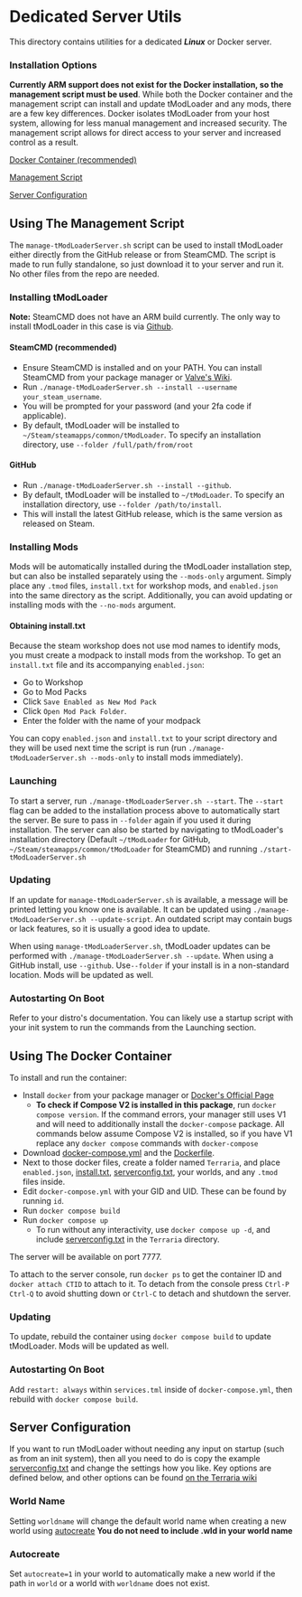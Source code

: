 # Dedicated Server Utils
This directory contains utilities for a dedicated ***Linux*** or Docker server.

### Installation Options
**Currently ARM support does not exist for the Docker installation, so the management script must be used**. While both the Docker container and the management script can install and update tModLoader and any mods, there are a few key differences. Docker isolates tModLoader from your host system, allowing for less manual management and increased security. The management script allows for direct access to your server and increased control as a result.

[Docker Container (recommended)](#using-the-docker-container)

[Management Script](#using-the-management-script)

[Server Configuration](#server-configuration)

## Using The Management Script
The `manage-tModLoaderServer.sh` script can be used to install tModLoader either directly from the GitHub release or from SteamCMD. The script is made to run fully standalone, so just download it to your server and run it. No other files from the repo are needed.

### Installing tModLoader
**Note:** SteamCMD does not have an ARM build currently. The only way to install tModLoader in this case is via [Github](#github).
#### SteamCMD (recommended)
* Ensure SteamCMD is installed and on your PATH. You can install SteamCMD from your package manager or [Valve's Wiki](https://developer.valvesoftware.com/wiki/SteamCMD).
* Run `./manage-tModLoaderServer.sh --install --username your_steam_username`.
* You will be prompted for your password (and your 2fa code if applicable).
* By default, tModLoader will be installed to `~/Steam/steamapps/common/tModLoader`. To specify an installation directory, use `--folder /full/path/from/root`

#### GitHub
* Run `./manage-tModLoaderServer.sh --install --github`.
* By default, tModLoader will be installed to `~/tModLoader`. To specify an installation directory, use `--folder /path/to/install`.
* This will install the latest GitHub release, which is the same version as released on Steam.

### Installing Mods
Mods will be automatically installed during the tModLoader installation step, but can also be installed separately using the `--mods-only` argument. Simply place any `.tmod` files, `install.txt` for workshop mods, and `enabled.json` into the same directory as the script. Additionally, you can avoid updating or installing mods with the `--no-mods` argument.

#### Obtaining install.txt
Because the steam workshop does not use mod names to identify mods, you must create a modpack to install mods from the workshop. To get an `install.txt` file and its accompanying `enabled.json`:
* Go to Workshop
* Go to Mod Packs
* Click `Save Enabled as New Mod Pack`
* Click `Open Mod Pack Folder`.
* Enter the folder with the name of your modpack

You can copy `enabled.json` and `install.txt` to your script directory and they will be used next time the script is run (run `./manage-tModLoaderServer.sh --mods-only` to install mods immediately).

### Launching
To start a server, run `./manage-tModLoaderServer.sh --start`. The `--start` flag can be added to the installation process above to automatically start the server. Be sure to pass in `--folder` again if you used it during installation. The server can also be started by navigating to tModLoader's installation directory (Default `~/tModLoader` for GitHub, `~/Steam/steamapps/common/tModLoader` for SteamCMD) and running `./start-tModLoaderServer.sh`

### Updating
If an update for `manage-tModLoaderServer.sh` is available, a message will be printed letting you know one is available. It can be updated using `./manage-tModLoaderServer.sh --update-script`. An outdated script may contain bugs or lack features, so it is usually a good idea to update.

When using `manage-tModLoaderServer.sh`, tModLoader updates can be performed with `./manage-tModLoaderServer.sh --update`. When using a GitHub install, use `--github`. Use`--folder` if your install is in a non-standard location. Mods will be updated as well.

### Autostarting On Boot
Refer to your distro's documentation. You can likely use a startup script with your init system to run the commands from the Launching section.

## Using The Docker Container
To install and run the container:
* Install `docker` from your package manager or [Docker's Official Page](https://docs.docker.com/engine/install/)
  * **To check if Compose V2 is installed in this package**, run `docker compose version`. If the command errors, your manager still uses V1 and will need to additionally install the `docker-compose` package. All commands below assume Compose V2 is installed, so if you have V1 replace any `docker compose` commands with `docker-compose`
* Download [docker-compose.yml](https://github.com/tModLoader/tModLoader/tree/1.4.4/patches/tModLoader/Terraria/release_extras/DedicatedServerUtils/Docker/docker-compose.yml) and the [Dockerfile](https://github.com/tModLoader/tModLoader/tree/1.4.4/patches/tModLoader/Terraria/release_extras/DedicatedServerUtils/Docker/Dockerfile).
* Next to those docker files, create a folder named `Terraria`, and place `enabled.json`, [install.txt](#obtaining-install.txt), [serverconfig.txt](#server-configuration), your worlds, and any `.tmod` files inside.
* Edit `docker-compose.yml` with your GID and UID. These can be found by running `id`.
* Run `docker compose build`
* Run `docker compose up`
  * To run without any interactivity, use `docker compose up -d`, and include [serverconfig.txt](#server-configuration) in the `Terraria` directory.

The server will be available on port 7777.

To attach to the server console, run `docker ps` to get the container ID and `docker attach CTID` to attach to it. To detach from the console press `Ctrl-P Ctrl-Q` to avoid shutting down or `Ctrl-C` to detach and shutdown the server.

### Updating
To update, rebuild the container using `docker compose build` to update tModLoader. Mods will be updated as well.

### Autostarting On Boot
Add `restart: always` within `services.tml` inside of `docker-compose.yml`, then rebuild with `docker compose build`.

## Server Configuration
If you want to run tModLoader without needing any input on startup (such as from an init system), then all you need to do is copy the example [serverconfig.txt](https://github.com/tModLoader/tModLoader/tree/1.4.4/patches/tModLoader/Terraria/release_extras/serverconfig.txt) and change the settings how you like. Key options are defined below, and other options can be found [on the Terraria wiki](https://terraria.wiki.gg/wiki/Server#Server_config_file)

### World Name
Setting `worldname` will change the default world name when creating a new world using [autocreate](#autocreate) **You do not need to include .wld in your world name**

### Autocreate
Set `autocreate=1` in your world to automatically make a new world if the path in `world` or a world with `worldname` does not exist.

